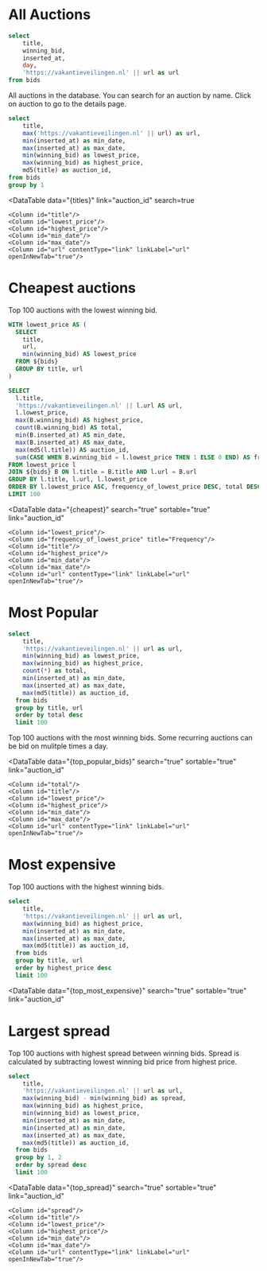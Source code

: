 # All Auctions

```sql bids
select
    title,
    winning_bid,
    inserted_at,
    day,
    'https://vakantieveilingen.nl' || url as url
from bids
```

All auctions in the database. You can search for an auction by name. Click on auction to go to the details page.

```sql titles
select
    title,
    max('https://vakantieveilingen.nl' || url) as url,
    min(inserted_at) as min_date,
    max(inserted_at) as max_date,
    min(winning_bid) as lowest_price,
    max(winning_bid) as highest_price,
    md5(title) as auction_id,
from bids
group by 1
```

<DataTable
    data="{titles}"
    link="auction_id"
    search=true
>
    <Column id="title"/>
    <Column id="lowest_price"/>
    <Column id="highest_price"/>
    <Column id="min_date"/>
    <Column id="max_date"/>
    <Column id="url" contentType="link" linkLabel="url" openInNewTab="true"/>
</DataTable>

# Cheapest auctions

Top 100 auctions with the lowest winning bid.

```sql cheapest
WITH lowest_price AS (
  SELECT
    title,
    url,
    min(winning_bid) AS lowest_price
  FROM ${bids}
  GROUP BY title, url
)

SELECT
  l.title,
  'https://vakantieveilingen.nl' || l.url AS url,
  l.lowest_price,
  max(B.winning_bid) AS highest_price,
  count(B.winning_bid) AS total,
  min(B.inserted_at) AS min_date,
  max(B.inserted_at) AS max_date,
  max(md5(l.title)) AS auction_id,
  sum(CASE WHEN B.winning_bid = l.lowest_price THEN 1 ELSE 0 END) AS frequency_of_lowest_price
FROM lowest_price l
JOIN ${bids} B ON l.title = B.title AND l.url = B.url
GROUP BY l.title, l.url, l.lowest_price
ORDER BY l.lowest_price ASC, frequency_of_lowest_price DESC, total DESC
LIMIT 100
```


<DataTable
  data="{cheapest}"
  search="true"
  sortable="true"
  link="auction_id"
>
    <Column id="lowest_price"/>
    <Column id="frequency_of_lowest_price" title="Frequency"/>
    <Column id="title"/>
    <Column id="highest_price"/>
    <Column id="min_date"/>
    <Column id="max_date"/>
    <Column id="url" contentType="link" linkLabel="url" openInNewTab="true"/>
</DataTable>


# Most Popular

```sql top_popular_bids
select
    title,
    'https://vakantieveilingen.nl' || url as url,
    min(winning_bid) as lowest_price,
    max(winning_bid) as highest_price,
    count(*) as total,
    min(inserted_at) as min_date,
    max(inserted_at) as max_date,
    max(md5(title)) as auction_id,
  from bids
  group by title, url
  order by total desc
  limit 100
```

Top 100 auctions with the most winning bids. Some recurring auctions can be bid on mulitple times a day.



<DataTable
  data="{top_popular_bids}"
  search="true"
  sortable="true"
  link="auction_id"
>
    <Column id="total"/>
    <Column id="title"/>
    <Column id="lowest_price"/>
    <Column id="highest_price"/>
    <Column id="min_date"/>
    <Column id="max_date"/>
    <Column id="url" contentType="link" linkLabel="url" openInNewTab="true"/>
</DataTable>

# Most expensive

Top 100 auctions with the highest winning bids.

```sql top_most_expensive
select
    title,
    'https://vakantieveilingen.nl' || url as url,
    max(winning_bid) as highest_price,
    min(inserted_at) as min_date,
    max(inserted_at) as max_date,
    max(md5(title)) as auction_id,
  from bids
  group by title, url
  order by highest_price desc
  limit 100
```

<DataTable
  data="{top_most_expensive}"
  search="true"
  sortable="true"
  link="auction_id"
>
  <Column id="highest_price"/>
  <Column id="title"/>
  <Column id="min_date"/>
  <Column id="max_date"/>
  <Column id="url" contentType="link" linkLabel="url" openInNewTab="true"/>
</DataTable>

# Largest spread

Top 100 auctions with highest spread between winning bids. Spread is calculated by subtracting lowest winning bid price from highest price.

```sql top_spread
select
    title,
    'https://vakantieveilingen.nl' || url as url,
    max(winning_bid) - min(winning_bid) as spread,
    max(winning_bid) as highest_price,
    min(winning_bid) as lowest_price,
    min(inserted_at) as min_date,
    min(inserted_at) as min_date,
    max(inserted_at) as max_date,
    max(md5(title)) as auction_id,
  from bids
  group by 1, 2
  order by spread desc
  limit 100
```

<DataTable
  data="{top_spread}"
  search="true"
  sortable="true"
  link="auction_id"
>
    <Column id="spread"/>
    <Column id="title"/>
    <Column id="lowest_price"/>
    <Column id="highest_price"/>
    <Column id="min_date"/>
    <Column id="max_date"/>
    <Column id="url" contentType="link" linkLabel="url" openInNewTab="true"/>
</DataTable>
